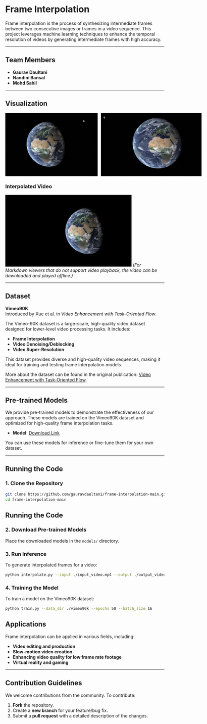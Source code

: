# Frame Interpolation 

Frame interpolation is the process of synthesizing intermediate frames between two consecutive images or frames in a video sequence. This project leverages machine learning techniques to enhance the temporal resolution of videos by generating intermediate frames with high accuracy.

---

## Team Members

- **Gaurav Daultani**
- **Nandini Bansal**
- **Mohd Sahil**

---

## Visualization

<div style="display: flex; align-items: center; justify-content: space-between;">
  <img src="photos/earth_1.png" alt="Initial Frame" style="height: 200px; margin-right: 10px;">
  <img src="photos/earth_2.png" alt="Final Frame" style="height: 200px;">
</div>


### Interpolated Video
![Earth Video](interpolation.gif)
*(For Markdown viewers that do not support video playback, the video can be downloaded and played offline.)*

---

## Dataset

**Vimeo90K**  
Introduced by Xue et al. in *Video Enhancement with Task-Oriented Flow*.  

The Vimeo-90K dataset is a large-scale, high-quality video dataset designed for lower-level video processing tasks. It includes:
- **Frame Interpolation**
- **Video Denoising/Deblocking**
- **Video Super-Resolution**

This dataset provides diverse and high-quality video sequences, making it ideal for training and testing frame interpolation models.

More about the dataset can be found in the original publication: [Video Enhancement with Task-Oriented Flow](https://paperswithcode.com/dataset/vimeo90k-1).

---

## Pre-trained Models

We provide pre-trained models to demonstrate the effectiveness of our approach. These models are trained on the Vimeo90K dataset and optimized for high-quality frame interpolation tasks.

- **Model**: [Download Link](https://keras.io/api/applications/vgg/)  

You can use these models for inference or fine-tune them for your own dataset.

---

## Running the Code

### 1. Clone the Repository
```bash
git clone https://github.com/gauravdaultani/frame-interpolation-main.git
cd frame-interpolation-main
```
## Running the Code

### 2. Download Pre-trained Models

Place the downloaded models in the `models/` directory.

### 3. Run Inference

To generate interpolated frames for a video:

```bash
python interpolate.py --input ./input_video.mp4 --output ./output_video.mp4 --model ./models/model.pth
```
### 4. Training the Model

To train a model on the Vimeo90K dataset:

```bash
python train.py --data_dir ./vimeo90k --epochs 50 --batch_size 16
```
## Applications

Frame interpolation can be applied in various fields, including:

- **Video editing and production**
- **Slow-motion video creation**
- **Enhancing video quality for low frame rate footage**
- **Virtual reality and gaming**

---

## Contribution Guidelines

We welcome contributions from the community. To contribute:

1. **Fork** the repository.
2. Create a **new branch** for your feature/bug fix.
3. Submit a **pull request** with a detailed description of the changes.


